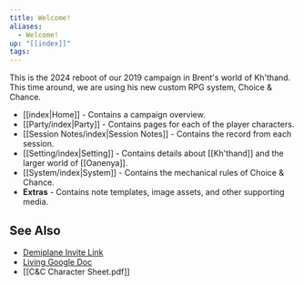 ```yaml
---
title: Welcome!
aliases:
  - Welcome!
up: "[[index]]"
tags:
---
```

This is the 2024 reboot of our 2019 campaign in Brent's world of Kh'thand. This time around, we are using his new custom RPG system, Choice & Chance. 

- [[index|Home]] - Contains a campaign overview. 
- [[Party/index|Party]] - Contains pages for each of the player characters. 
- [[Session Notes/index|Session Notes]] - Contains the record from each session. 
- [[Setting/index|Setting]] - Contains details about [[Kh'thand]] and the larger world of [[Oanenya]]. 
- [[System/index|System]] - Contains the mechanical rules of Choice & Chance. 
- **Extras** - Contains note templates, image assets, and other supporting media. 

## See Also

- [Demiplane Invite Link](https://app.demiplane.com/share/VRI272P?utm_source=demiplane&utm_medium=share&utm_campaign=238537) 
- [Living Google Doc](https://docs.google.com/document/d/1AFUSyEgLVVTTq5rTqS7DSrYVwWzT3wF4DFqBILeWqtE/edit#heading=h.xmhouxo6avmi) 
- [[C&C Character Sheet.pdf]] 
